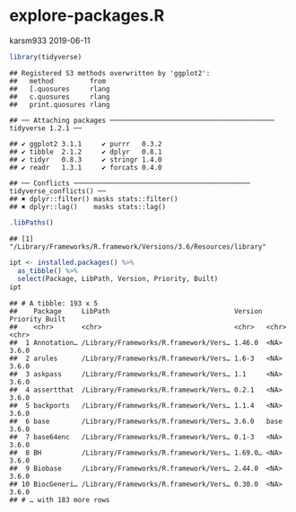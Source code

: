 explore-packages.R
================
karsm933
2019-06-11

``` r
library(tidyverse)
```

    ## Registered S3 methods overwritten by 'ggplot2':
    ##   method         from 
    ##   [.quosures     rlang
    ##   c.quosures     rlang
    ##   print.quosures rlang

    ## ── Attaching packages ───────────────────────────────────────── tidyverse 1.2.1 ──

    ## ✔ ggplot2 3.1.1     ✔ purrr   0.3.2
    ## ✔ tibble  2.1.2     ✔ dplyr   0.8.1
    ## ✔ tidyr   0.8.3     ✔ stringr 1.4.0
    ## ✔ readr   1.3.1     ✔ forcats 0.4.0

    ## ── Conflicts ──────────────────────────────────────────── tidyverse_conflicts() ──
    ## ✖ dplyr::filter() masks stats::filter()
    ## ✖ dplyr::lag()    masks stats::lag()

``` r
.libPaths()
```

    ## [1] "/Library/Frameworks/R.framework/Versions/3.6/Resources/library"

``` r
ipt <- installed.packages() %>% 
  as_tibble() %>%
  select(Package, LibPath, Version, Priority, Built) 
ipt
```

    ## # A tibble: 193 x 5
    ##    Package     LibPath                               Version Priority Built
    ##    <chr>       <chr>                                 <chr>   <chr>    <chr>
    ##  1 Annotation… /Library/Frameworks/R.framework/Vers… 1.46.0  <NA>     3.6.0
    ##  2 arules      /Library/Frameworks/R.framework/Vers… 1.6-3   <NA>     3.6.0
    ##  3 askpass     /Library/Frameworks/R.framework/Vers… 1.1     <NA>     3.6.0
    ##  4 assertthat  /Library/Frameworks/R.framework/Vers… 0.2.1   <NA>     3.6.0
    ##  5 backports   /Library/Frameworks/R.framework/Vers… 1.1.4   <NA>     3.6.0
    ##  6 base        /Library/Frameworks/R.framework/Vers… 3.6.0   base     3.6.0
    ##  7 base64enc   /Library/Frameworks/R.framework/Vers… 0.1-3   <NA>     3.6.0
    ##  8 BH          /Library/Frameworks/R.framework/Vers… 1.69.0… <NA>     3.6.0
    ##  9 Biobase     /Library/Frameworks/R.framework/Vers… 2.44.0  <NA>     3.6.0
    ## 10 BiocGeneri… /Library/Frameworks/R.framework/Vers… 0.30.0  <NA>     3.6.0
    ## # … with 183 more rows
